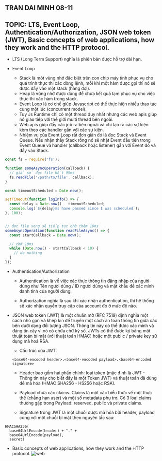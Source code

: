 ## TRAN DAI MINH 08-11

## TOPIC: LTS, Event Loop, Authentication/Authorization, JSON web token (JWT), Basic concepts of web applications, how they work and the HTTP protocol.

- LTS (Long Term Support) nghĩa là phiên bản được hỗ trợ dài hạn.

- Event Loop

  - Stack là môt vùng nhớ đặc biệt trên con chip máy tính phục vụ cho quá trình thực thi các dòng lệnh, mỗi khi một hàm được gọi thì nó sẽ được đẩy vào một stack (hàng đợi).
  - Heap là vùng nhớ được dùng để chưa kết quả tạm phục vụ cho việc thực thi các hàm trong stack.
  - Event Loop là cơ chế giúp Javascript có thể thực hiện nhiều thao tác cùng một lúc (concurrent model).
  - Tuy Js Runtime chỉ có một thread duy nhất nhưng các web apis giúp nó giao tiếp với thế giới multi thread bên ngoài.
  - Web apis giúp đẩy các job ra bên ngoài và chỉ tạo ra các sự kiện kèm theo các handler gắn với các sự kiện.
  - Nhiệm vụ của Event Loop rất đơn giản đó là đọc Stack và Event Queue. Nếu nhận thấy Stack rỗng nó sẽ nhặt Event đầu tiên trong Event Queue và handler (callback hoặc listener) gắn với Event đó và đẩy vào Stack.

```js
const fs = require('fs');

function someAsyncOperation(callback) {
  // giả sử đọc file hết 95ms
  fs.readFile('/path/to/file', callback);
}

const timeoutScheduled = Date.now();

setTimeout(function logInfo() => {
  const delay = Date.now() - timeoutScheduled;
  console.log(`${delay}ms have passed since I was scheduled`);
}, 100);


// đọc file xong sẽ tiếp tục chờ thêm 10ms
someAsyncOperation(function readFileAsync() => {
  const startCallback = Date.now();

  // chờ 10ms
  while (Date.now() - startCallback < 10) {
    // do nothing
  }
});
```

- Authentication/Authorization

  - Authentication là về việc xác thực thông tin đăng nhập của người dùng như Tên người dùng / ID người dùng và mật khẩu để xác minh danh tính của người dùng.

  - Authorization nghĩa là sau khi xác nhận authentication, thì hệ thống sẽ xác nhận quyền truy cập của account đó ở mức độ nào.

- JSON web token (JWT) là một chuẩn mở (RFC 7519) định nghĩa một cách nhỏ gọn và khép kín để truyền một cách an toàn thông tin giữa các bên dưới dạng đối tượng JSON. Thông tin này có thể được xác minh và đáng tin cậy vì nó có chứa chữ ký số. JWTs có thể được ký bằng một thuật toán bí mật (với thuật toán HMAC) hoặc một public / private key sử dụng mã hoá RSA.

  - Cấu trúc của JWT:

  ```
  <base64-encoded header>.<base64-encoded payload>.<base64-encoded signature>
  ```

  - Header bao gồm hai phần chính: loại token (mặc định là JWT - Thông tin này cho biết đây là một Token JWT) và thuật toán đã dùng để mã hóa (HMAC SHA256 - HS256 hoặc RSA).

  - Payload chứa các claims. Claims là một các biểu thức về một thực thể (chẳng hạn user) và một số metadata phụ trợ. Có 3 loại claims thường gặp trong Payload: reserved, public và private claims.

  - Signature trong JWT là một chuỗi được mã hóa bởi header, payload cùng với một chuỗi bí mật theo nguyên tắc sau:

```
HMACSHA256(
  base64UrlEncode(header) + "." +
  base64UrlEncode(payload),
  secret)
```

- Basic concepts of web applications, how they work and the HTTP protocol.
  ![web](https://drive.google.com/file/d/1iKSGu0VHuqwRv1NNe8InBFMxIJACsYq6/view?usp=sharing)
